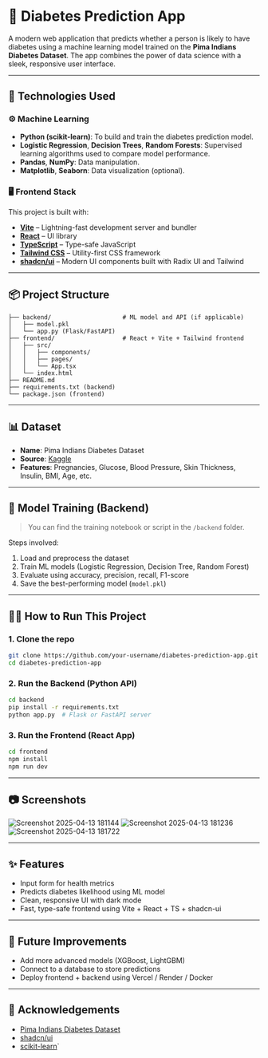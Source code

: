 
# 🧠 Diabetes Prediction App

A modern web application that predicts whether a person is likely to have diabetes using a machine learning model trained on the **Pima Indians Diabetes Dataset**. The app combines the power of data science with a sleek, responsive user interface.

---


## 🧰 Technologies Used

### ⚙️ Machine Learning
- **Python (scikit-learn)**: To build and train the diabetes prediction model.
- **Logistic Regression**, **Decision Trees**, **Random Forests**: Supervised learning algorithms used to compare model performance.
- **Pandas**, **NumPy**: Data manipulation.
- **Matplotlib**, **Seaborn**: Data visualization (optional).

### 🖥️ Frontend Stack
This project is built with:

- **[Vite](https://vitejs.dev/)** – Lightning-fast development server and bundler
- **[React](https://reactjs.org/)** – UI library
- **[TypeScript](https://www.typescriptlang.org/)** – Type-safe JavaScript
- **[Tailwind CSS](https://tailwindcss.com/)** – Utility-first CSS framework
- **[shadcn/ui](https://ui.shadcn.dev/)** – Modern UI components built with Radix UI and Tailwind

---

## 📦 Project Structure

```
├── backend/                    # ML model and API (if applicable)
│   ├── model.pkl
│   └── app.py (Flask/FastAPI)
├── frontend/                   # React + Vite + Tailwind frontend
│   ├── src/
│   │   ├── components/
│   │   ├── pages/
│   │   └── App.tsx
│   └── index.html
├── README.md
├── requirements.txt (backend)
└── package.json (frontend)
```

---

## 📊 Dataset

- **Name**: Pima Indians Diabetes Dataset  
- **Source**: [Kaggle](https://www.kaggle.com/datasets/uciml/pima-indians-diabetes-database)  
- **Features**: Pregnancies, Glucose, Blood Pressure, Skin Thickness, Insulin, BMI, Age, etc.

---

## 🧠 Model Training (Backend)

> You can find the training notebook or script in the `/backend` folder.

Steps involved:
1. Load and preprocess the dataset
2. Train ML models (Logistic Regression, Decision Tree, Random Forest)
3. Evaluate using accuracy, precision, recall, F1-score
4. Save the best-performing model (`model.pkl`)

---

## 🧑‍💻 How to Run This Project

### 1. Clone the repo
```bash
git clone https://github.com/your-username/diabetes-prediction-app.git
cd diabetes-prediction-app
```

### 2. Run the Backend (Python API)
```bash
cd backend
pip install -r requirements.txt
python app.py  # Flask or FastAPI server
```

### 3. Run the Frontend (React App)
```bash
cd frontend
npm install
npm run dev
```

---

## 📷 Screenshots


![Screenshot 2025-04-13 181144](https://github.com/user-attachments/assets/2a536394-fc99-406b-ad45-ad187275da8e)
![Screenshot 2025-04-13 181236](https://github.com/user-attachments/assets/2d79c0b8-f03d-4ab5-90e6-8d5cc27c149f)
![Screenshot 2025-04-13 181722](https://github.com/user-attachments/assets/78b4af66-6bb2-40b6-a2f1-eb4229bf3779)





---

## ✨ Features

- Input form for health metrics
- Predicts diabetes likelihood using ML model
- Clean, responsive UI with dark mode
- Fast, type-safe frontend using Vite + React + TS + shadcn-ui

---

## 📌 Future Improvements

- Add more advanced models (XGBoost, LightGBM)
- Connect to a database to store predictions
- Deploy frontend + backend using Vercel / Render / Docker

---

## 🤝 Acknowledgements

- [Pima Indians Diabetes Dataset](https://www.kaggle.com/datasets/uciml/pima-indians-diabetes-database)
- [shadcn/ui](https://ui.shadcn.dev/)
- [scikit-learn](https://scikit-learn.org/)`
